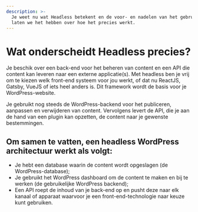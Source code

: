 ```yaml
---
description: >-
  Je weet nu wat Headless betekent en de voor- en nadelen van het gebruik ervan,
  laten we het hebben over hoe het precies werkt.
---
```


# Wat onderscheidt Headless precies?

Je beschik over een back-end voor het beheren van content en een API die content kan leveren naar een externe applicatie\(s\). Met headless ben je vrij om te kiezen welk front-end systeem voor jou werkt, of dat nu ReactJS, Gatsby, VueJS of iets heel anders is. Dit framework wordt de basis voor je WordPress-website.

Je gebruikt nog steeds de WordPress-backend voor het publiceren, aanpassen en verwijderen van content. Vervolgens levert de API, die je aan de hand van een plugin kan opzetten, de content naar je gewenste bestemmingen.

## **Om samen te vatten, een headless WordPress architectuur werkt als volgt:**

* Je hebt een database waarin de content wordt opgeslagen \(de WordPress-database\);
* Je gebruikt het WordPress dashboard om de content te maken en bij te werken \(de gebruikelijke WordPress backend\);
* Een API roept de inhoud van je back-end op en pusht deze naar elk kanaal of apparaat waarvoor je een front-end-technologie naar keuze kunt gebruiken.

